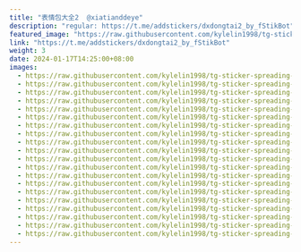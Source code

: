 ```yaml
---
title: "表情包大全2  @xiatianddeye"
description: "regular: https://t.me/addstickers/dxdongtai2_by_fStikBot"
featured_image: "https://raw.githubusercontent.com/kylelin1998/tg-sticker-spreading-worldwide-images/main/img/610d6562-751f-4503-808d-dfe773cc19fc.jpg"
link: "https://t.me/addstickers/dxdongtai2_by_fStikBot"
weight: 3
date: 2024-01-17T14:25:00+08:00
images:
  - https://raw.githubusercontent.com/kylelin1998/tg-sticker-spreading-worldwide-images/main/img/610d6562-751f-4503-808d-dfe773cc19fc.jpg
  - https://raw.githubusercontent.com/kylelin1998/tg-sticker-spreading-worldwide-images/main/img/f53947d5-4303-4b79-9da5-341df760e32c.jpg
  - https://raw.githubusercontent.com/kylelin1998/tg-sticker-spreading-worldwide-images/main/img/ee80371c-ec8e-4f76-8139-c102de3a0fbf.jpg
  - https://raw.githubusercontent.com/kylelin1998/tg-sticker-spreading-worldwide-images/main/img/65c8c04f-a8d0-41ba-849f-b0280320b4e5.jpg
  - https://raw.githubusercontent.com/kylelin1998/tg-sticker-spreading-worldwide-images/main/img/03683d40-7de3-4f94-8361-6b8d1c0661ef.jpg
  - https://raw.githubusercontent.com/kylelin1998/tg-sticker-spreading-worldwide-images/main/img/0c12e8be-caa0-47bf-b3b9-ddf767de9853.jpg
  - https://raw.githubusercontent.com/kylelin1998/tg-sticker-spreading-worldwide-images/main/img/2919f90e-2c69-4f14-bdae-65d17a234889.jpg
  - https://raw.githubusercontent.com/kylelin1998/tg-sticker-spreading-worldwide-images/main/img/93d079ab-63ea-4507-bc10-e97abb99b650.jpg
  - https://raw.githubusercontent.com/kylelin1998/tg-sticker-spreading-worldwide-images/main/img/93fa9392-e980-47a6-ba49-af55f42e450b.jpg
  - https://raw.githubusercontent.com/kylelin1998/tg-sticker-spreading-worldwide-images/main/img/aac355e5-4443-402b-8c5f-18b7adfb7471.jpg
  - https://raw.githubusercontent.com/kylelin1998/tg-sticker-spreading-worldwide-images/main/img/b77f5e2d-9bb4-48a7-8c3c-8cb7f629b1ea.jpg
  - https://raw.githubusercontent.com/kylelin1998/tg-sticker-spreading-worldwide-images/main/img/1ec7120a-f448-48c8-bb87-bd3d6e59bd01.jpg
  - https://raw.githubusercontent.com/kylelin1998/tg-sticker-spreading-worldwide-images/main/img/fb2ad6b7-c33c-416f-8581-389ec54770ae.jpg
  - https://raw.githubusercontent.com/kylelin1998/tg-sticker-spreading-worldwide-images/main/img/5e1f3196-05b9-45fa-9c90-dcfeff97f5d5.jpg
  - https://raw.githubusercontent.com/kylelin1998/tg-sticker-spreading-worldwide-images/main/img/bc26dfa3-bf12-4fa8-8ee2-3a79c8f5aad3.jpg
  - https://raw.githubusercontent.com/kylelin1998/tg-sticker-spreading-worldwide-images/main/img/8fe980cc-64d6-4c48-b769-90a7c43616d6.jpg
  - https://raw.githubusercontent.com/kylelin1998/tg-sticker-spreading-worldwide-images/main/img/56946063-2b31-4bf0-8e44-d4211f80f8ef.jpg
  - https://raw.githubusercontent.com/kylelin1998/tg-sticker-spreading-worldwide-images/main/img/a930e4fc-2f7f-419a-83a3-e2c6f59a0534.jpg
  - https://raw.githubusercontent.com/kylelin1998/tg-sticker-spreading-worldwide-images/main/img/90ada329-3604-44d1-b46b-a26ba0108a3e.jpg
  - https://raw.githubusercontent.com/kylelin1998/tg-sticker-spreading-worldwide-images/main/img/07ba6b52-8eb6-49ae-ac91-66e2bda85d1d.jpg
---
```

